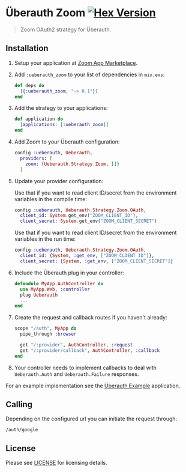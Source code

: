 # Überauth Zoom [![Hex Version](https://img.shields.io/hexpm/v/ueberauth_zoom.svg)](https://hex.pm/packages/ueberauth_zoom)

> Zoom OAuth2 strategy for Überauth.

## Installation

1. Setup your application at [Zoom App Marketplace](https://marketplace.zoom.us/).

1. Add `:ueberauth_zoom` to your list of dependencies in `mix.exs`:

    ```elixir
    def deps do
      [{:ueberauth_zoom, "~> 0.1"}]
    end
    ```

1. Add the strategy to your applications:

    ```elixir
    def application do
      [applications: [:ueberauth_zoom]]
    end
    ```

1. Add Zoom to your Überauth configuration:

    ```elixir
    config :ueberauth, Ueberauth,
      providers: [
        zoom: {Ueberauth.Strategy.Zoom, []}
      ]
    ```

1.  Update your provider configuration:

    Use that if you want to read client ID/secret from the environment
    variables in the compile time:

    ```elixir
    config :ueberauth, Ueberauth.Strategy.Zoom.OAuth,
      client_id: System.get_env("ZOOM_CLIENT_ID"),
      client_secret: System.get_env("ZOOM_CLIENT_SECRET")
    ```

    Use that if you want to read client ID/secret from the environment
    variables in the run time:

    ```elixir
    config :ueberauth, Ueberauth.Strategy.Zoom.OAuth,
      client_id: {System, :get_env, ["ZOOM_CLIENT_ID"]},
      client_secret: {System, :get_env, ["ZOOM_CLIENT_SECRET"]}
    ```

1.  Include the Überauth plug in your controller:

    ```elixir
    defmodule MyApp.AuthController do
      use MyApp.Web, :controller
      plug Ueberauth
      ...
    end
    ```

1.  Create the request and callback routes if you haven't already:

    ```elixir
    scope "/auth", MyApp do
      pipe_through :browser

      get "/:provider", AuthController, :request
      get "/:provider/callback", AuthController, :callback
    end
    ```

1. Your controller needs to implement callbacks to deal with `Ueberauth.Auth` and `Ueberauth.Failure` responses.

For an example implementation see the [Überauth Example](https://github.com/ueberauth/ueberauth_example) application.

## Calling

Depending on the configured url you can initiate the request through:

    /auth/google
    
## License

Please see [LICENSE](https://github.com/svycal/ueberauth_zoom/blob/master/LICENSE) for licensing details.
